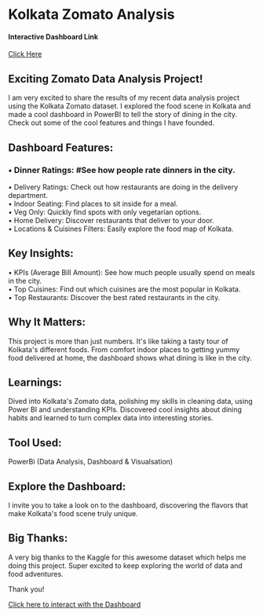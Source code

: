 # Kolkata Zomato Analysis
#### Interactive Dashboard Link
[Click Here](https://app.powerbi.com/view?r=eyJrIjoiNjk3MDJhY2ItMjZiZi00Mjk2LWE0ODMtZmYyNTA1ZDYyMGRjIiwidCI6ImRmODY3OWNkLWE4MGUtNDVkOC05OWFjLWM4M2VkN2ZmOTVhMCJ9)

## Exciting Zomato Data Analysis Project!
I am very excited to share the results of my recent data analysis project using the Kolkata Zomato dataset. I explored the food scene in Kolkata and made a cool dashboard in PowerBI to tell the story of dining in the city. Check out some of the cool features and things I have founded. 

## Dashboard Features:
### •	Dinner Ratings: #See how people rate dinners in the city. <br>
•	Delivery Ratings: Check out how restaurants are doing in the delivery department.<br>
•	Indoor Seating: Find places to sit inside for a meal.<br>
•	Veg Only: Quickly find spots with only vegetarian options.<br>
•	Home Delivery: Discover restaurants that deliver to your door.<br>
•	Locations & Cuisines Filters: Easily explore the food map of Kolkata. 

## Key Insights:
•	KPIs (Average Bill Amount): See how much people usually spend on meals in the city.<br>
•	Top Cuisines: Find out which cuisines are the most popular in Kolkata.<br>
•	Top Restaurants: Discover the best rated restaurants in the city. 

## Why It Matters: 
This project is more than just numbers. It's like taking a tasty tour of Kolkata's different foods. From comfort indoor places to getting yummy food delivered at home, the dashboard shows what dining is like in the city.

## Learnings: 
Dived into Kolkata's Zomato data, polishing my skills in cleaning data, using Power BI and understanding KPIs. Discovered cool insights about dining habits and learned to turn complex data into interesting stories.

## Tool Used:
PowerBi (Data Analysis, Dashboard & Visualsation)

## Explore the Dashboard: 
I invite you to take a look on to the dashboard, discovering the flavors that make Kolkata's food scene truly unique. 

## Big Thanks: 
A very big thanks to the Kaggle for this awesome dataset which helps me doing this project. Super excited to keep exploring the world of data and food adventures.

Thank you!

[Click here to interact with the Dashboard](https://app.powerbi.com/view?r=eyJrIjoiNjk3MDJhY2ItMjZiZi00Mjk2LWE0ODMtZmYyNTA1ZDYyMGRjIiwidCI6ImRmODY3OWNkLWE4MGUtNDVkOC05OWFjLWM4M2VkN2ZmOTVhMCJ9)
